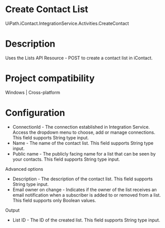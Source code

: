 ﻿# Create Contact List

UiPath.iContact.IntegrationService.Activities.CreateContact

# Description

Uses the Lists API Resource - POST to create a contact list in iContact.

# Project compatibility

Windows | Cross-platform

# Configuration

* ConnectionId - The connection established in Integration Service. Access the dropdown menu to choose, add or manage connections. This field supports String type input.
* Name - The name of the contact list. This field supports String type input.
* Public name - The publicly facing name for a list that can be seen by your contacts. This field supports String type input.

Advanced options

* Description - The description of the contact list. This field supports String type input.
* Email owner on change - Indicates if the owner of the list receives an email notification when a subscriber is added to or removed from a list. This field supports only Boolean values.

Output

* List ID - The ID of the created list. This field supports String type input.
